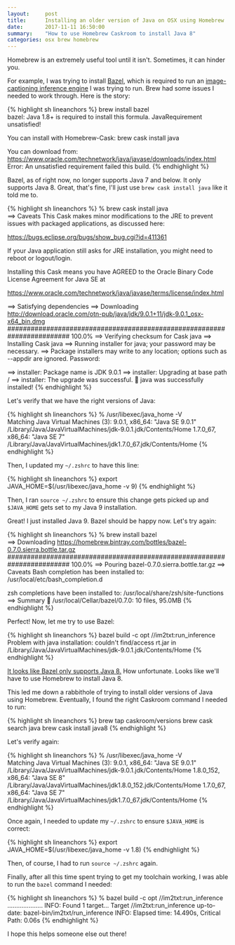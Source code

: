```yaml
---
layout:     post
title:      Installing an older version of Java on OSX using Homebrew
date:       2017-11-11 16:50:00
summary:    "How to use Homebrew Caskroom to install Java 8"
categories: osx brew homebrew
---
```


Homebrew is an extremely useful tool until it isn't. Sometimes, it can hinder you.

For example, I was trying to install [Bazel](https://bazel.build/), which is required to run an [image-captioning inference engine](https://github.com/premgane/models/blob/master/research/im2txt/README.md#generating-captions) I was trying to run. Brew had some issues I needed to work through. Here is the story:

{% highlight sh lineanchors %}
brew install bazel                    
bazel: Java 1.8+ is required to install this formula.
JavaRequirement unsatisfied!

You can install with Homebrew-Cask:
  brew cask install java

You can download from:
  https://www.oracle.com/technetwork/java/javase/downloads/index.html
Error: An unsatisfied requirement failed this build.
{% endhighlight %}


Bazel, as of right now, no longer supports Java 7 and below. It only supports Java 8. Great, that's fine, I'll just use `brew cask install java` like it told me to.


{% highlight sh lineanchors %}
% brew cask install java                
==> Caveats
This Cask makes minor modifications to the JRE to prevent issues with
packaged applications, as discussed here:

  https://bugs.eclipse.org/bugs/show_bug.cgi?id=411361

If your Java application still asks for JRE installation, you might need
to reboot or logout/login.

Installing this Cask means you have AGREED to the Oracle Binary Code
License Agreement for Java SE at

  https://www.oracle.com/technetwork/java/javase/terms/license/index.html

==> Satisfying dependencies
==> Downloading http://download.oracle.com/otn-pub/java/jdk/9.0.1+11/jdk-9.0.1_osx-x64_bin.dmg
######################################################################## 100.0%
==> Verifying checksum for Cask java
==> Installing Cask java
==> Running installer for java; your password may be necessary.
==> Package installers may write to any location; options such as --appdir are ignored.
Password:

==> installer: Package name is JDK 9.0.1
==> installer: Upgrading at base path /
==> installer: The upgrade was successful.
🍺  java was successfully installed!
{% endhighlight %}

Let's verify that we have the right versions of Java:

{% highlight sh lineanchors %}
% /usr/libexec/java_home -V             
Matching Java Virtual Machines (3):
    9.0.1, x86_64:	"Java SE 9.0.1"	/Library/Java/JavaVirtualMachines/jdk-9.0.1.jdk/Contents/Home
    1.7.0_67, x86_64:	"Java SE 7"	/Library/Java/JavaVirtualMachines/jdk1.7.0_67.jdk/Contents/Home
{% endhighlight %}

Then, I updated my `~/.zshrc` to have this line:

{% highlight sh lineanchors %}
export JAVA_HOME=$(/usr/libexec/java_home -v 9)
{% endhighlight %}

Then, I ran `source ~/.zshrc` to ensure this change gets picked up and `$JAVA_HOME` gets set to my Java 9 installation.

Great! I just installed Java 9. Bazel should be happy now. Let's try again:

{% highlight sh lineanchors %}
% brew install bazel                    
==> Downloading https://homebrew.bintray.com/bottles/bazel-0.7.0.sierra.bottle.tar.gz
######################################################################## 100.0%
==> Pouring bazel-0.7.0.sierra.bottle.tar.gz
==> Caveats
Bash completion has been installed to:
  /usr/local/etc/bash_completion.d

zsh completions have been installed to:
  /usr/local/share/zsh/site-functions
==> Summary
🍺  /usr/local/Cellar/bazel/0.7.0: 10 files, 95.0MB
{% endhighlight %}

Perfect! Now, let me try to use Bazel:

{% highlight sh lineanchors %}
bazel build -c opt //im2txt:run_inference
Problem with java installation: couldn't find/access rt.jar in /Library/Java/JavaVirtualMachines/jdk-9.0.1.jdk/Contents/Home
{% endhighlight %}

[It looks like Bazel only supports Java 8.](https://github.com/bazelbuild/bazel/issues/3410) How unfortunate. Looks like we'll have to use Homebrew to install Java 8.

This led me down a rabbithole of trying to install older versions of Java using Homebrew. Eventually, I found the right Caskroom command I needed to run:

{% highlight sh lineanchors %}
brew tap caskroom/versions
brew cask search java
brew cask install java8
{% endhighlight %}

Let's verify again:

{% highlight sh lineanchors %}
% /usr/libexec/java_home -V             
Matching Java Virtual Machines (3):
    9.0.1, x86_64:	"Java SE 9.0.1"	/Library/Java/JavaVirtualMachines/jdk-9.0.1.jdk/Contents/Home
    1.8.0_152, x86_64:	"Java SE 8"	/Library/Java/JavaVirtualMachines/jdk1.8.0_152.jdk/Contents/Home
    1.7.0_67, x86_64:	"Java SE 7"	/Library/Java/JavaVirtualMachines/jdk1.7.0_67.jdk/Contents/Home
{% endhighlight %}

Once again, I needed to update my `~/.zshrc` to ensure `$JAVA_HOME` is correct:

{% highlight sh lineanchors %}
export JAVA_HOME=$(/usr/libexec/java_home -v 1.8)
{% endhighlight %}

Then, of course, I had to run `source ~/.zshrc` again.

Finally, after all this time spent trying to get my toolchain working, I was able to run the `bazel` command I needed:

{% highlight sh lineanchors %}
% bazel build -c opt //im2txt:run_inference
....................
INFO: Found 1 target...
Target //im2txt:run_inference up-to-date:
  bazel-bin/im2txt/run_inference
INFO: Elapsed time: 14.490s, Critical Path: 0.06s
{% endhighlight %}

I hope this helps someone else out there!